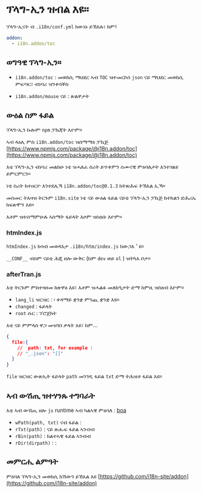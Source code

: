 # ፕላግ-ኢን ዝብል እዩ።

ፕላግ-ኢናት ብ `.i18n/conf.yml` ክውነኑ ይኽእሉ፣ ከም፤

```yml
addon:
  - i18n.addon/toc
```

## ወግዓዊ ፕላግ-ኢን።

* `i18n.addon/toc` : መወከሲ ማህደር
  ኣብ `TOC` ዝተመርኮሰ `json` ናይ ማህደር መወከሲ ምፍጣር፣ ብነባሪ ዝንቀሳቐስ

* `i18n.addon/mouse` ናይ : ጽልዋታት

## ውዕል ስም ፋይል

ፕላግ-ኢን ኩሎም `npm` ፓኬጃት እዮም።

ኣብ ላዕሊ ምስ `i18n.addon/toc` ዝሰማማዕ ፓኬጅ [https://www.npmjs.com/package/@i18n.addon/toc](https://www.npmjs.com/package/@i18n.addon/toc)

እቲ ፕላግ-ኢን ብነባሪ መልክዑ ነቲ ዝሓለፈ ስሪት ይጥቀምን ሰሙናዊ ምዕባለታት እንተሃልዩ ይምርምርን።

ነቲ ስሪት ከተዐርዮ እንተደሊኻ `i18n.addon/toc@0.1.3` ክትጽሕፍ ትኽእል ኢኻ።

መስመር ትእዛዝ ትርጉም `i18n.site` ነቲ ናይ ውዕል ፋይል ናይቲ ፕላግ-ኢን ፓኬጅ ክተክልን ድሕሪኡ ክፍጽሞን እዩ።

እቶም ዝተሰማምዑሉ ኣስማት ፋይላት እዞም ዝስዕቡ እዮም።

### htmIndex.js

`htmIndex.js` ክሳብ መወዳእታ `.i18n/htm/index.js` ክውጋእ ’ ዩ።

`__CONF__` ብስም ናይቲ ሕጂ ዘሎ ውቅር (ከም `dev` ወይ `ol` ) ዝትካእ ቦታ።

### afterTran.js

እቲ ትርጉም ምስተዛዘመ ክጽዋዕ እዩ፣ እቶም ዝሓልፉ መለክዒታት ድማ ከምዚ ዝስዕብ እዮም።

* `lang_li` ዝርዝር : ፡ ቀዳማይ ቋንቋ ምንጪ ቋንቋ እዩ።
* `changed` : ፋይላት
* `root` ሱር : ፕሮጀክት

እቲ ናይ ምምላስ ዋጋ መዝገበ ቃላት እዩ፣ ከም...

```json
{
  file:{
    //  path: txt, for example :
    // "_.json": "[]"
  }
}
```

`file` ዝርዝር ውጽኢት ፋይላት `path` መንገዲ ፋይል `txt` ድማ ትሕዝቶ ፋይል እዩ።

## ኣብ ውሽጢ ዝተሃንጹ ተግባራት

እቲ ኣብ ውሽጢ ዘሎ `js` runtime ኣብ ካልኣዊ ምዕባለ : [boa](https://github.com/boa-dev/boa)

* `wPath(path, txt)` ናብ ፋይል :
* `rTxt(path)` : ናይ ጽሑፍ ፋይል ኣንብብ
* `rBin(path)` : ክልተኣዊ ፋይል ኣንብብ
* `rDir(dirpath)` : :

## መምርሒ ልምዓት

ምዕባለ ፕላግ-ኢን መወከሲ ክኸውን ይኽእል እዩ [https://github.com/i18n-site/addon](https://github.com/i18n-site/addon)